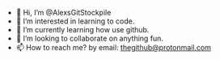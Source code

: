 - 👋 Hi, I’m @AlexsGitStockpile
- 👀 I’m interested in learning to code.
- 🌱 I’m currently learning how use github.
- 💞️ I’m looking to collaborate on anything fun.
- 📫 How to reach me? by email: thegithub@protonmail.com

<!---
AlexsGitStockpile/AlexsGitStockpile is a ✨ special ✨ repository because its `README.md` (this file) appears on your GitHub profile.
You can click the Preview link to take a look at your changes.
--->
